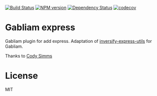 [![Build Status][build-image]][build-url]
[![NPM version][npm-image]][npm-url]
[![Dependency Status][gemnasium-image]][gemnasium-url]
[![codecov][codecov-image]][codecov-url]


# Gabliam express

Gabliam plugin for add express.
Adaptation of [inversify-express-utils](https://github.com/inversify/inversify-express-utils) for Gabliam.

Thanks to [Cody Simms](https://github.com/codyjs)

# License

  MIT

[build-image]: https://img.shields.io/travis/gabliam/express/master.svg?style=flat-square
[build-url]: https://travis-ci.org/gabliam/express
[npm-image]: https://img.shields.io/npm/v/@gabliam/express.svg?style=flat-square
[npm-url]: https://github.com/gabliam/express
[gemnasium-image]: http://img.shields.io/gemnasium/gabliam/express.svg?style=flat-square
[gemnasium-url]: https://gemnasium.com/gabliam/express
[codecov-image]: https://img.shields.io/codecov/c/github/gabliam/express/master.svg?style=flat-square
[codecov-url]: https://codecov.io/gh/gabliam/express
